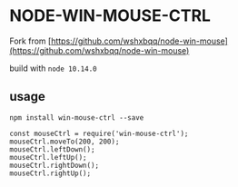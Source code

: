 # NODE-WIN-MOUSE-CTRL

Fork from [https://github.com/wshxbqq/node-win-mouse](https://github.com/wshxbqq/node-win-mouse)

build with `node 10.14.0`

## usage

`npm install win-mouse-ctrl --save`

```
const mouseCtrl = require('win-mouse-ctrl');
mouseCtrl.moveTo(200, 200);
mouseCtrl.leftDown();
mouseCtrl.leftUp();
mouseCtrl.rightDown();
mouseCtrl.rightUp();
```